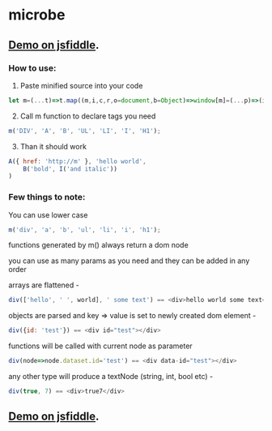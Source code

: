 # microbe

## [Demo on jsfiddle](https://jsfiddle.net/Modi34/6g3ew7n1/30/).

### How to use:
1.	Paste minified source into your code
```javascript
let m=(...t)=>t.map((m,i,c,r,o=document,b=Object)=>window[m]=(...p)=>(i=o.createElement(m),p.flat().map(e=>e.constructor==b?b.assign(i,e):e.call?e(i):i.appendChild(e.after?e:o.createTextNode(e))),i))
```
2.	Call m function to declare tags you need
```javascript
m('DIV', 'A', 'B', 'UL', 'LI', 'I', 'H1');
```
3.	Than it should work
```javascript
A({ href: 'http://m' }, 'hello world',
    B('bold', I('and italic'))
)
```

### Few things to note:

You can use lower case 
```javascript
m('div', 'a', 'b', 'ul', 'li', 'i', 'h1');
```

functions generated by m() always return a dom node

you can use as many params as you need and they can be added in any order

arrays are flattened - 
```javascript
div(['hello', ' ', world], ' some text') == <div>hello world some text</div>
```
objects are parsed and key => value is set to newly created dom element -
```javascript
div({id: 'test'}) == <div id="test"></div>
```
functions will be called with current node as parameter
```javascript
div(node=>node.dataset.id='test') == <div data-id="test"></div>
```
any other type will produce a textNode (string, int, bool etc) - 
```javascript
div(true, 7) == <div>true7</div>
```

## [Demo on jsfiddle](https://jsfiddle.net/Modi34/6g3ew7n1/30/).
